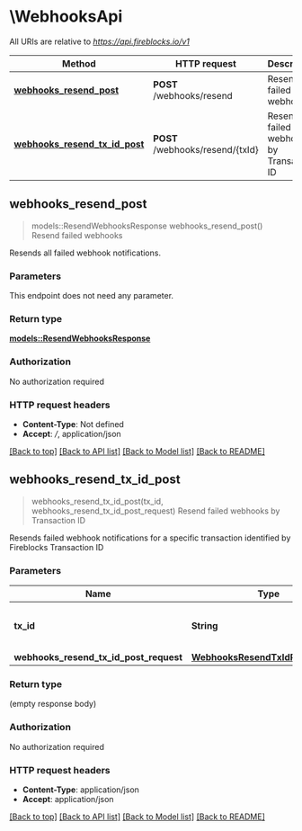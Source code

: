 # \WebhooksApi

All URIs are relative to *https://api.fireblocks.io/v1*

Method | HTTP request | Description
------------- | ------------- | -------------
[**webhooks_resend_post**](WebhooksApi.md#webhooks_resend_post) | **POST** /webhooks/resend | Resend failed webhooks
[**webhooks_resend_tx_id_post**](WebhooksApi.md#webhooks_resend_tx_id_post) | **POST** /webhooks/resend/{txId} | Resend failed webhooks by Transaction ID



## webhooks_resend_post

> models::ResendWebhooksResponse webhooks_resend_post()
Resend failed webhooks

Resends all failed webhook notifications.

### Parameters

This endpoint does not need any parameter.

### Return type

[**models::ResendWebhooksResponse**](ResendWebhooksResponse.md)

### Authorization

No authorization required

### HTTP request headers

- **Content-Type**: Not defined
- **Accept**: */*, application/json

[[Back to top]](#) [[Back to API list]](../README.md#documentation-for-api-endpoints) [[Back to Model list]](../README.md#documentation-for-models) [[Back to README]](../README.md)


## webhooks_resend_tx_id_post

> webhooks_resend_tx_id_post(tx_id, webhooks_resend_tx_id_post_request)
Resend failed webhooks by Transaction ID

Resends failed webhook notifications for a specific transaction identified by Fireblocks Transaction ID

### Parameters


Name | Type | Description  | Required | Notes
------------- | ------------- | ------------- | ------------- | -------------
**tx_id** | **String** | The Fireblocks Transaction ID | [required] |
**webhooks_resend_tx_id_post_request** | [**WebhooksResendTxIdPostRequest**](WebhooksResendTxIdPostRequest.md) |  | [required] |

### Return type

 (empty response body)

### Authorization

No authorization required

### HTTP request headers

- **Content-Type**: application/json
- **Accept**: application/json

[[Back to top]](#) [[Back to API list]](../README.md#documentation-for-api-endpoints) [[Back to Model list]](../README.md#documentation-for-models) [[Back to README]](../README.md)

